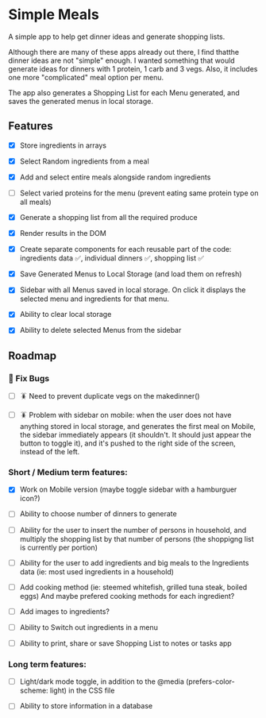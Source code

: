 # Simple Meals

A simple app to help get dinner ideas and generate shopping lists.

Although there are many of these apps already out there, I find thatthe dinner ideas are not "simple" enough. I wanted something that would generate ideas for dinners with 1 protein, 1 carb and 3 vegs. Also, it includes one more "complicated" meal option per menu.

The app also generates a Shopping List for each Menu generated, and saves the generated menus in local storage.

## Features

- [x] Store ingredients in arrays

- [x] Select Random ingredients from a meal

- [x] Add and select entire meals alongside random ingredients

- [ ] Select varied proteins for the menu (prevent eating same protein type on all meals)

- [x] Generate a shopping list from all the required produce

- [x] Render results in the DOM

- [x] Create separate components for each reusable part of the code: ingredients data ✅, individual dinners ✅, shopping list ✅

- [x] Save Generated Menus to Local Storage (and load them on refresh)

- [x] Sidebar with all Menus saved in local storage. On click it displays the selected menu and ingredients for that menu.

- [x] Ability to clear local storage

- [x] Ability to delete selected Menus from the sidebar

## Roadmap

### 🚨 Fix Bugs

- [ ] 🪳 Need to prevent duplicate vegs on the makedinner()

- [ ] 🪳 Problem with sidebar on mobile: when the user does not have anything stored in local storage, and generates the first meal on Mobile, the sidebar immediately appears (it shouldn't. It should just appear the button to toggle it), and it's pushed to the right side of the screen, instead of the left.

### Short / Medium term features:

- [x] Work on Mobile version (maybe toggle sidebar with a hamburguer icon?)

- [ ] Ability to choose number of dinners to generate

- [ ] Ability for the user to insert the number of persons in household, and multiply the shopping list by that number of persons (the shoppigng list is currently per portion)

- [ ] Ability for the user to add ingredients and big meals to the Ingredients data (ie: most used ingredients in a household)

- [ ] Add cooking method (ie: steemed whitefish, grilled tuna steak, boiled eggs) And maybe prefered cooking methods for each ingredient?

- [ ] Add images to ingredients?

- [ ] Ability to Switch out ingredients in a menu

- [ ] Ability to print, share or save Shopping List to notes or tasks app

### Long term features:

- [ ] Light/dark mode toggle, in addition to the @media (prefers-color-scheme: light) in the CSS file

- [ ] Ability to store information in a database
